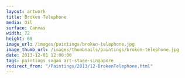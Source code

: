 ```yaml
---
layout: artwork
title: Broken Telephone
media: Oil
surface: Canvas
width: 72
height: 60
image_url: /images/paintings/broken-telephone.jpg
image_thumb_url: /images/thumbnails/paintings/broken-telephone.jpg
date: 2013-12-01 12:00:00
tags: paintings sogan art-stage-singapore
redirect_from: "/Paintings/2013/12-BrokenTelephone.html"
---
```

